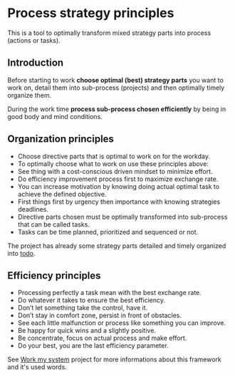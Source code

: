 # Process strategy principles

This is a tool to optimally transform mixed strategy parts into process (actions or tasks).

## Introduction

Before starting to work **choose optimal (best) strategy parts** you want to work on, detail them into sub-process (projects) and then optimally timely organize them.

During the work time **process sub-process chosen efficiently** by being in good body and mind conditions.

## Organization principles
* Choose directive parts that is optimal to work on for the workday.
* To optimally choose what to work on use these principles above:
 * See thing with a cost-conscious driven mindset to minimize effort.
 * Do efficiency improvement process first to maximize exchange rate.
 * You can increase motivation by knowing doing actual optimal task to achieve the defined objective.
 * First things first by urgency then importance with knowing strategies deadlines.
* Directive parts chosen must be optimally transformed into sub-process that can be called tasks.
* Tasks can be time planned, prioritized and sequenced or not.

The project has already some strategy parts detailed and timely organized into [todo](https://github.com/esteem8app/esteem8app.github.io/tree/master/docs/todo).

## Efficiency principles
* Processing perfectly a task mean with the best exchange rate.
* Do whatever it takes to ensure the best efficiency.
 * Don’t let something take the control, have it.
 * Don’t stay in comfort zone, persist in front of obstacles.
 * See each little malfunction or process like something you can improve.
 * Be happy for quick wins and a slightly positive.
* Be concentrate, focus on actual process and make effort.
* Do your best, you are the last efficiency parameter.

See [Work my system](https://github.com/Primerz/Work-my-system) project for more informations about this framework and it's used words.
